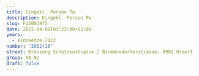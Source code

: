 ```yaml
---
title: Eingekl. Person Pw
description: Eingekl. Person Pw
slug: F22003975
date: 2022-04-09T03:22:00+02:00
years:
  - einsaetze-2022
number: "2022|18"
street: Kreuzung Schützenstrasse / Birmensdorferstrasse, 8902 Urdorf
group: KA N2
draft: false
---
```

